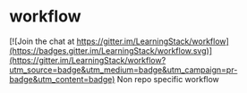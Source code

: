 # workflow

[![Join the chat at https://gitter.im/LearningStack/workflow](https://badges.gitter.im/LearningStack/workflow.svg)](https://gitter.im/LearningStack/workflow?utm_source=badge&utm_medium=badge&utm_campaign=pr-badge&utm_content=badge)
Non repo specific workflow
